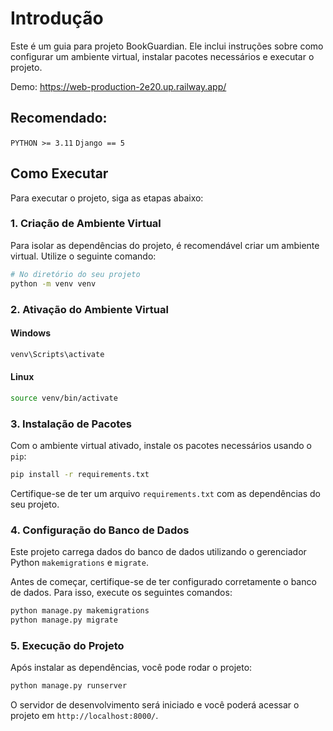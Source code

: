 # Introdução
Este é um guia para  projeto BookGuardian. Ele inclui instruções sobre como configurar um ambiente virtual, instalar pacotes necessários e executar o projeto.

Demo: https://web-production-2e20.up.railway.app/


## Recomendado:
`PYTHON >= 3.11`
`Django == 5`

## Como Executar
Para executar o projeto, siga as etapas abaixo:

### 1. Criação de Ambiente Virtual
Para isolar as dependências do projeto, é recomendável criar um ambiente virtual. Utilize o seguinte comando:

```bash
# No diretório do seu projeto
python -m venv venv
```

### 2. Ativação do Ambiente Virtual
#### Windows
```bash
venv\Scripts\activate
```

#### Linux
```bash
source venv/bin/activate
```

### 3. Instalação de Pacotes
Com o ambiente virtual ativado, instale os pacotes necessários usando o `pip`:

```bash
pip install -r requirements.txt
```

Certifique-se de ter um arquivo `requirements.txt` com as dependências do seu projeto.



### 4. Configuração do Banco de Dados

Este projeto carrega dados do banco de dados utilizando o gerenciador Python `makemigrations` e `migrate`.

Antes de começar, certifique-se de ter configurado corretamente o banco de dados. Para isso, execute os seguintes comandos:

```bash
python manage.py makemigrations
python manage.py migrate
```

### 5. Execução do Projeto
Após instalar as dependências, você pode rodar o projeto:

```bash
python manage.py runserver
```

O servidor de desenvolvimento será iniciado e você poderá acessar o projeto em `http://localhost:8000/`.



